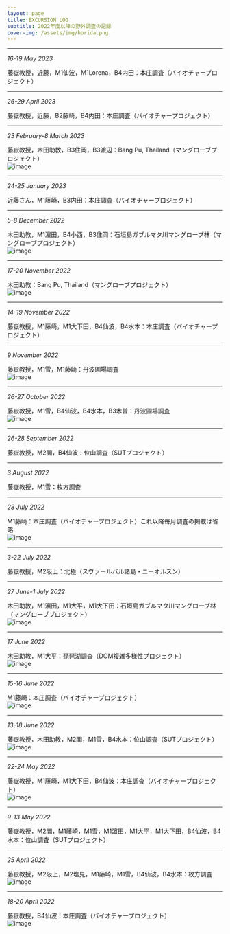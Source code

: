 ```yaml
---
layout: page
title: EXCURSION LOG
subtitle: 2022年度以降の野外調査の記録
cover-img: /assets/img/horida.png
---
```

***
_16-19 May 2023_  
  
藤嶽教授，近藤，M1仙波，M1Lorena，B4内田：本庄調査（バイオチャープロジェクト）  

***
_26-29 April 2023_  
  
藤嶽教授，近藤，B2藤崎，B4内田：本庄調査（バイオチャープロジェクト）  

***
_23 February-8 March 2023_  
  
藤嶽教授，木田助教，B3住岡，B3渡辺：Bang Pu, Thailand（マングローブプロジェクト）  
<img src="/assets/img/IMG20230226130427.jpg" alt="image"> 

***
_24-25 January 2023_  
  
近藤さん，M1藤崎，B3内田：本庄調査（バイオチャープロジェクト）  

***
_5-8 December 2022_  
  
木田助教，M1濵田，B4小西，B3住岡：石垣島ガブルマタ川マングローブ林（マングローブプロジェクト）  
<img src="/assets/img/IMG20221206110529.jpg" alt="image"> 

***
_17-20 November 2022_  
  
木田助教：Bang Pu, Thailand（マングローブプロジェクト）  
<img src="/assets/img/IMG20221118101727.jpg" alt="image"> 

***
_14-19 November 2022_  
  
藤嶽教授，M1藤崎，M1大下田，B4仙波，B4水本：本庄調査（バイオチャープロジェクト）  

***
_9 November 2022_  
  
藤嶽教授，M1雪，M1藤崎：丹波圃場調査   
<img src="/assets/img/c1b5cc4bb3201a5d96263b830a521ba.jpg" alt="image"> 

***
_26-27 October 2022_  
  
藤嶽教授，M1雪，B4仙波，B4水本，B3木曽：丹波圃場調査   
<img src="/assets/img/LINE_ALBUM_丹波 1026,27_221109_45.jpg" alt="image"> 

***
_26-28 September 2022_  
  
藤嶽教授，M2閻，B4仙波：位山調査（SUTプロジェクト）   

***
_3 August 2022_  
  
藤嶽教授，M1雪：枚方調査  

***
_28 July 2022_  
  
M1藤崎：本庄調査（バイオチャープロジェクト）これ以降毎月調査の掲載は省略  
<img src="/assets/img/S__47038508.jpg" alt="image">  

***
_3-22 July 2022_  
  
藤嶽教授，M2阪上：北極（スヴァールバル諸島・ニーオルスン）  

***
_27 June-1 July 2022_  
  
木田助教，M1濵田，M1大平，M1大下田：石垣島ガブルマタ川マングローブ林（マングローブプロジェクト）  
<img src="/assets/img/DSCF5777.jpg" alt="image">  

***
_17 June 2022_  
  
木田助教，M1大平：琵琶湖調査（DOM複雑多様性プロジェクト）  
<img src="/assets/img/IMG_20220617_095335.jpg" alt="image">  

***
_15-16 June 2022_  
  
M1藤崎：本庄調査（バイオチャープロジェクト）  
<img src="/assets/img/IMG_6242.jpg" alt="image">  

***
_13-18 June 2022_  
  
藤嶽教授，木田助教，M2閻，M1雪，B4水本：位山調査（SUTプロジェクト）  
<img src="/assets/img/DSCF5770.jpg" alt="image">  

***
_22-24 May 2022_  
  
藤嶽教授，M1藤崎，M1大下田，B4仙波：本庄調査（バイオチャープロジェクト）  
<img src="/assets/img/IMG_5858.jpg" alt="image"> 

***
_9-13 May 2022_  
  
藤嶽教授，M2閻，M1藤崎，M1雪，M1濵田，M1大平，M1大下田，B4仙波，B4水本：位山調査（SUTプロジェクト）  

***
_25 April 2022_  
  
藤嶽教授，M2阪上，M2塩見，M1藤崎，M1雪，B4仙波，B4水本：枚方調査  
<img src="/assets/img/LINE_ALBUM_20220427_220706_46.jpg" alt="image">  

***
_18-20 April 2022_  
  
藤嶽教授，B4仙波：本庄調査（バイオチャープロジェクト）  
<img src="/assets/img/IMG_2928 (1).jpg" alt="image">  
